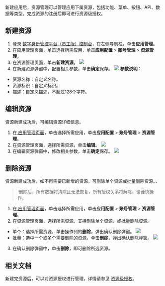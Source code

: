 新建应用后，资源管理可以管理应用下属资源，包括功能、菜单、按钮、API、数据等类型。完成资源的注册后即可进行资源级授权。

## 新建资源
1. 登录 [数字身份管控平台（员工版）控制台](https://console.cloud.tencent.com/eiam)，在左侧导航栏，单击**应用管理**。
2. 在应用管理页面，单击选择所需应用，单击**应用配置** > **账号管理** > **资源管理**。
3. 在资源管理页面，单击**新建资源**。
![](https://qcloudimg.tencent-cloud.cn/raw/d3d7140bbf8568cb980e0f2e278b6426.png)
4. 在新建资源弹窗中，配置相关参数，单击**确定**保存。
![](https://qcloudimg.tencent-cloud.cn/raw/29837a33ef4127fc646abe3b2cd5963c.png)
**参数说明：**
 - 资源名称：自定义名称。
 - 资源标识：自定义标识。
 - 描述：自定义描述，不超过128个字符。

## 编辑资源
资源新建成功后，可编辑资源详细信息。
1. 在[ 应用管理页面](https://console.cloud.tencent.com/eiam/app-manager)，单击选择所需应用，单击**应用配置** > **账号管理** > **资源管理**。
3. 在资源管理页面，选择所需资源，单击**编辑**。
![](https://qcloudimg.tencent-cloud.cn/raw/8713e1972422b19675e82e9cf8ed0c51.png)
3. 在编辑资源弹窗中，修改相关参数，单击**确定**保存。
![](https://qcloudimg.tencent-cloud.cn/raw/acceacf1d15379f41339a37d1cfc5450.png)

## 删除资源
资源新建成功后，如不再需要已新增的资源，可删除单个资源或批量删除资源。、
>!删除后，所有数据将清除且无法恢复，所有授权关系将解除，请谨慎操作。
>
1. 在[ 应用管理页面](https://console.cloud.tencent.com/eiam/app-manager)，单击选择所需应用，单击**应用配置** > **账号管理** > **资源管理**。
2. 在资源管理页面，选择所需资源，支持删除单个资源，或批量删除资源。
 - 单个：选择所需资源，单击操作列的**删除**，弹出确认删除弹窗。
![](https://qcloudimg.tencent-cloud.cn/raw/3b2c6b6256c9cc2472a7b06c9d32329a.png)
 - 批量：选中一个或多个需要删除的资源，单击**删除**，弹出确认删除弹窗。
![](https://qcloudimg.tencent-cloud.cn/raw/0786c93ef7299b24d1706cbc921c8915.png)
3. 在确认删除弹窗中，单击**删除**，即可删除所选资源。


## 相关文档
新建完资源后，可以对资源授权进行管理，详情请参见 [资源级授权](https://cloud.tencent.com/document/product/1442/67338)。
